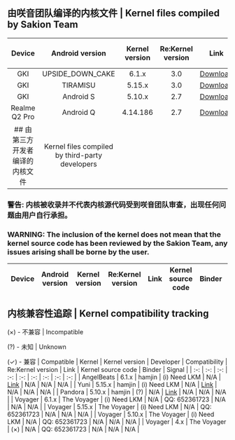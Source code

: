 ## 由咲音团队编译的内核文件 | Kernel files compiled by Sakion Team
| Device | Android version | Kernel version | Re:Kernel version | Link | Kernel source code | Binder | Signal |
| :-: | :-: | :-: | :-: | :-: | :-: | :-: | :-: |
| GKI | UPSIDE_DOWN_CAKE | 6.1.x | 3.0 | [Download](https://www.123pan.com/s/h1szVv-9mv4H.html) | N/A | ✓ | ✓ |
| GKI | TIRAMISU | 5.15.x | 3.0 | [Download](https://www.123pan.com/s/h1szVv-9mv4H.html) | N/A | ✓ | ✓ |
| GKI | Android S | 5.10.x | 2.7 | [Download](https://www.123pan.com/s/h1szVv-9mv4H.html) | N/A | ✓ | ✓ |
| Realme Q2 Pro | Android Q | 4.14.186 | 2.7 | [Download](https://github.com/Sakion-Team/Re-Kernel/releases/download/other/Realme-Q2-Pro-AnyKernel3.zip) | [Link](https://github.com/Yxiguan/android_kernel_mtk6853) | ✓ | × |
## 由第三方开发者编译的内核文件 | Kernel files compiled by third-party developers
### 警告: 内核被收录并不代表内核源代码受到咲音团队审查，出现任何问题由用户自行承担。
### WARNING: The inclusion of the kernel does not mean that the kernel source code has been reviewed by the Sakion Team, any issues arising shall be borne by the user.
| Device | Android version | Kernel version | Re:Kernel version | Link | Kernel source code | Binder | Signal |
| :-: | :-: | :-: | :-: | :-: | :-: | :-: | :-: |

## 内核兼容性追踪 | Kernel compatibility tracking
(×) - 不兼容 | Incompatible

(?) - 未知 | Unknown

(✓) - 兼容 | Compatible
| Kernel | Kernel version | Developer | Compatibility | Re:Kernel version | Link | Kernel source code | Binder | Signal |
| :-: | :-: | :-: | :-: | :-: | :-: | :-: | :-: | :-: |
| AngelBeats | 6.1.x | hamjin | (i) Need LKM | N/A | [Link](https://t.me/pandora_kernel_release) | N/A | N/A | N/A |
| Yuni | 5.15.x | hamjin | (i) Need LKM | N/A | [Link](https://t.me/pandora_kernel_release) | N/A | N/A | N/A |
| Pandora | 5.10.x | hamjin | (?) | N/A | [Link](https://t.me/pandora_kernel_release) | N/A | N/A | N/A |
| Voyager | 6.1.x | The Voyager | (i) Need LKM | N/A | QQ: 652361723 | N/A | N/A | N/A |
| Voyager | 5.15.x | The Voyager | (i) Need LKM | N/A | QQ: 652361723 | N/A | N/A | N/A |
| Voyager | 5.10.x | The Voyager | (i) Need LKM | N/A | QQ: 652361723 | N/A | N/A | N/A |
| Voyager | 4.x | The Voyager | (×) | N/A | QQ: 652361723 | N/A | N/A | N/A |
